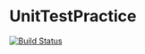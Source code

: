 # UnitTestPractice

[![Build Status](https://travis-ci.com/avargas34/UnitTestPractice.svg?branch=master)](https://travis-ci.com/avargas34/UnitTestPractice)